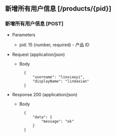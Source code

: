 ## 新增所有用户信息 [/products/{pid}]

### 新增所有用户信息 [POST]

+ Parameters

    + pid: 15 (number, required) - 产品 ID

+ Request (application/json)

    + Body

            {
                "username": "linxiaoyi",
                "displayName": "lindaxian"
            }

+ Response 200 (application/json)

    + Body

            {
                "data": {
                    "message": "ok"
                }
            }

